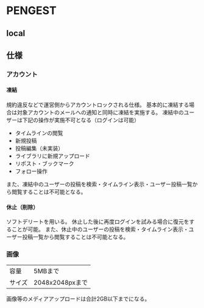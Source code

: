 # PENGEST

## local

## 仕様

### アカウント

#### 凍結

規約違反などで運営側からアカウントロックされる仕様。
基本的に凍結する場合は対象アカウントのメールへの通知と同時に凍結を実施する。
凍結中のユーザーは下記の操作が実施不可となる（ログインは可能）

- タイムラインの閲覧
- 新規投稿
- 投稿編集（未実装）
- ライブラリに新規アップロード
- リポスト・ブックマーク
- フォロー操作

また、凍結中のユーザーの投稿を検索・タイムライン表示・ユーザー投稿一覧から閲覧することは不可能となる。

#### 休止（削除）

ソフトデリートを用いる。
休止した後に再度ログインを試みる場合に復元をすることが可能。
また、休止中のユーザーの投稿を検索・タイムライン表示・ユーザー投稿一覧から閲覧することは不可能となる。

### 画像

|        |                 |
| ------ | --------------- |
| 容量   | 5MBまで         |
| サイズ | 2048x2048pxまで |

画像等のメディアアップロードは合計2GB以下までになる。
